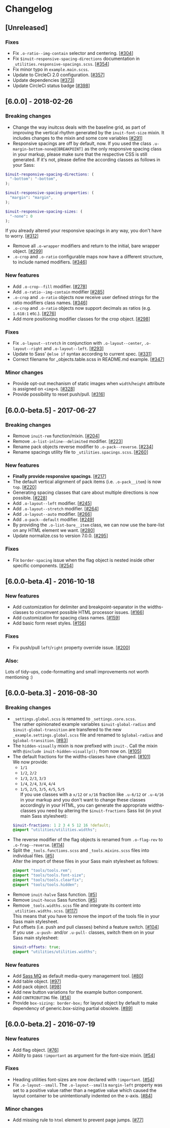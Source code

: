 # Changelog



## [Unreleased]


### Fixes
- Fix `.o-ratio--img-contain` selector and centering. [[#304](https://github.com/inuitcss/inuitcss/issues/304)]
- Fix `$inuit-responsive-spacing-directions` documentation in `_utilities.responsive-spacings.scss`. [[#354](https://github.com/inuitcss/inuitcss/issues/354)]
- Fix minor typo in `example.main.scss`.
- Update to CircleCi 2.0 configuration. [[#357](https://github.com/inuitcss/inuitcss/issues/357)]
- Update dependencies [[#373](https://github.com/inuitcss/inuitcss/issues/373)]
- Update CircleCi status badge [[#398](https://github.com/inuitcss/inuitcss/issues/398)]

## [6.0.0] - 2018-02-26

### Breaking changes
- Change the way inuitcss deals with the baseline grid, as part of improving the vertical rhythm generated by the `inuit-font-size` mixin. It includes changes to the mixin and some core variables [[#291](https://github.com/inuitcss/inuitcss/issues/291)]
- Responsive spacings are off by default, now. If you used the class `.u-margin-bottom-none@[BREAKPOINT]` as the only responsive spacing class in your markup, please make sure that the respective CSS is still generated. If it's not, please define the according classes as follows in your Sass:
```scss
$inuit-responsive-spacing-directions: (
  "-bottom": "-bottom",
);

$inuit-responsive-spacing-properties: (
  "margin": "margin",
);

$inuit-responsive-spacing-sizes: (
  "-none": 0
);
```
If you already altered your responsive spacings in any way, you don't have to worry. [[#312](https://github.com/inuitcss/inuitcss/issues/312)]

- Remove all `.o-wrapper` modifiers and return to the initial, bare wrapper object. [[#299](https://github.com/inuitcss/inuitcss/issues/299)]
- `.o-crop` and `.o-ratio` configurable maps now have a different structure, to include named modifiers. [[#346](https://github.com/inuitcss/inuitcss/issues/346)]

### New features
- Add `.o-crop--fill` modifier. [[#278](https://github.com/inuitcss/inuitcss/issues/278)]
- Add `.o-ratio--img-contain` modifier [[#285](https://github.com/inuitcss/inuitcss/issues/285)]
- `.o-crop` and `.o-ratio` objects now receive user defined strings for the ratio modifiers class names. [[#346](https://github.com/inuitcss/inuitcss/issues/346)]
- `.o-crop` and `.o-ratio` objects now support decimals as ratios (e.g. `1.618:1` etc.). [[#276](https://github.com/inuitcss/inuitcss/issues/276)]
- Add more positioning modifier classes for the crop object. [[#298](https://github.com/inuitcss/inuitcss/issues/298)]

### Fixes
- Fix `.o-layout--stretch` in conjunction with `.o-layout--center`, `.o-layout--right` and `.o-layout--left`. [[#293](https://github.com/inuitcss/inuitcss/issues/293)]
- Update to Sass’ `@else if` syntax according to current spec. [[#331](https://github.com/inuitcss/inuitcss/issues/331)]
- Correct filename for _objects.table.scss in README.md example. [[#347](https://github.com/inuitcss/inuitcss/issues/347)]

### Minor changes
- Provide opt-out mechanism of static images when `width`/`height` attribute is assigned on `<img>`s. [[#328](https://github.com/inuitcss/inuitcss/issues/328)]
- Provide possibility to reset push/pull. [[#316](https://github.com/inuitcss/inuitcss/issues/316)]



## [6.0.0-beta.5] - 2017-06-27

### Breaking changes
- Remove `inuit-rem` function/mixin. [[#204](https://github.com/inuitcss/inuitcss/issues/204)]
- Remove `.o-list-inline--delimited` modifier. [[#223](https://github.com/inuitcss/inuitcss/issues/223)]
- Rename pack objects reverse modifier to `.o-pack--reverse`. [[#234](https://github.com/inuitcss/inuitcss/issues/234)]
- Rename spacings utility file to `_utilities.spacings.scss`. [[#260](https://github.com/inuitcss/inuitcss/issues/260)]

### New features
- **Finally provide responsive spacings**. [[#217](https://github.com/inuitcss/inuitcss/issues/217)]
- The default vertical alignment of pack items (i.e. `.o-pack__item`) is now `top`. [[#220](https://github.com/inuitcss/inuitcss/issues/220)]
- Generating spacing classes that care about multiple directions is now possible. [[#228](https://github.com/inuitcss/inuitcss/issues/228)]
- Add `.o-layout--left` modifier. [[#245](https://github.com/inuitcss/inuitcss/issues/245)]
- Add `.o-layout--stretch` modifier. [[#264](https://github.com/inuitcss/inuitcss/issues/264)]
- Add `.o-layout--auto` modifier. [[#266](https://github.com/inuitcss/inuitcss/issues/266)]
- Add `.o-pack--default` modifier. [[#249](https://github.com/inuitcss/inuitcss/issues/249)]
- By providing the `.o-list-bare__item` class, we can now use the bare-list on any HTML element we want. [[#280](https://github.com/inuitcss/inuitcss/issues/280)]
- Update normalize.css to version 7.0.0. [[#295](https://github.com/inuitcss/inuitcss/issues/295)]

### Fixes
- Fix `border-spacing` issue when the flag object is nested inside other specific components. [[#254](https://github.com/inuitcss/inuitcss/issues/254)]



## [6.0.0-beta.4] - 2016-10-18

### New features
- Add customization for delimiter and breakpoint-separator in the widths-classes to circumvent possible HTML processor issues. [[#166](https://github.com/inuitcss/inuitcss/issues/166)]
- Add customization for spacing class names. [[#159](https://github.com/inuitcss/inuitcss/issues/159)]
- Add basic form reset styles. [[#156](https://github.com/inuitcss/inuitcss/issues/156)]

### Fixes
- Fix push/pull `left`/`right` property override issue. [[#200](https://github.com/inuitcss/inuitcss/issues/200)]

### Also:
Lots of tidy-ups, code-formatting and small improvements not worth mentioning :)



## [6.0.0-beta.3] - 2016-08-30

### Breaking changes
- `_settings.global.scss` is renamed to `_settings.core.scss`.   
The rather opinionated example variables `$inuit-global-radius` and `$inuit-global-transition` are transfered to the new `_example.settings.global.scss` file and renamed to `$global-radius` and `$global-transition`. [[#83](https://github.com/inuitcss/inuitcss/issues/83)]
- The `hidden-visually` mixin is now prefixed with `inuit-`. Call the mixin with `@include inuit-hidden-visually();` from now on. [[#105](https://github.com/inuitcss/inuitcss/issues/105)]
- The default fractions for the widths-classes have changed. [[#101](https://github.com/inuitcss/inuitcss/issues/101)]   
    We now provide:   
    - `1/1`
    - `1/2`, `2/2`
    - `1/3`, `2/3`, `3/3`
    - `1/4`, `2/4`, `3/4`, `4/4`
    - `1/5`, `2/5`, `3/5`, `4/5`, `5/5`    
    If you use classes with a `x/12` or `x/16` fraction like `.u-6/12` or `.u-4/16` in your markup and you don't want to change these classes accordingly in your HTML, you can generate the appropriate widths-classes you need by altering the `$inuit-fractions` Sass list (in yout main Sass stylesheet):   
    ```scss
    $inuit-fractions: 1 2 3 4 5 12 16 !default;
    @import "utilities/utilities.widths";
    ```
- The reverse modifier of the flag objects is renamed from `.o-flag-rev` to `.o-frag--reverse`. [[#114](https://github.com/inuitcss/inuitcss/issues/114)]
- Split the `_tools.functions.scss` and `_tools.mixins.scss` files into individual files. [[#5](https://github.com/inuitcss/inuitcss/issues/5)]   
    Alter the import of these files in your Sass main stylesheet as follows:
    ```scss
    @import "tools/tools.rem";
    @import "tools/tools.font-size";
    @import "tools/tools.clearfix";
    @import "tools/tools.hidden";
    ```
- Remove `inuit-halve` Sass function. [[#5](https://github.com/inuitcss/inuitcss/issues/5)]
- Remove `inuit-hocus` Sass function. [[#5](https://github.com/inuitcss/inuitcss/issues/5)]
- Remove `_tools.widths.scss` file and integrate its content into `_utilities.widths.scss`. [[#117](https://github.com/inuitcss/inuitcss/issues/117)]   
    This means that you have to remove the import of the tools file in your Sass main stylesheet.
- Put offsets (i.e. push and pull classes) behind a feature switch. [[#104](https://github.com/inuitcss/inuitcss/issues/104)]   
    If you use `.u-push-` and/or `.u-pull-` classes, switch them on in your Sass main stylesheet:
    ```scss
    $inuit-offsets: true;
    @import "utilities/utilities.widths";
    ```

### New features
- Add [Sass MQ](https://github.com/sass-mq/sass-mq) as default media-query management tool. [[#80](https://github.com/inuitcss/inuitcss/issues/80)]
- Add table object. [[#97](https://github.com/inuitcss/inuitcss/issues/97)]
- Add pack object. [[#98](https://github.com/inuitcss/inuitcss/issues/98)]
- Add new button variations for the example button component.
- Add `CONTRIBUTING` file. [[#14](https://github.com/inuitcss/inuitcss/issues/14)]
- Provide `box-sizing: border-box;` for layout object by default to make dependency of generic.box-sizing partial obsolete. [[#89](https://github.com/inuitcss/inuitcss/issues/89)]



## [6.0.0-beta.2] - 2016-07-19

### New features
- Add flag object. [[#76](https://github.com/inuitcss/inuitcss/issues/76)]
- Ability to pass `!important` as argument for the font-size mixin. [[#54](https://github.com/inuitcss/inuitcss/issues/54)]

### Fixes
- Heading utilities font-sizes are now declared with `!important`. [[#54](https://github.com/inuitcss/inuitcss/issues/54)]
- Fix `.o-layout--small`. The `.o-layout--small`s `margin-left` property was set to a positive value rather than a negative value which caused the layout container to be unintentionally indented on the x-axis. [[#84](https://github.com/inuitcss/inuitcss/issues/84)]

### Minor changes
- Add missing rule to `html` element to prevent page jumps. [[#77](https://github.com/inuitcss/inuitcss/issues/77)]
